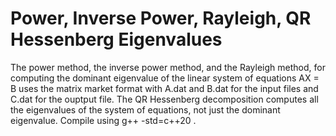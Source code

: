# Power, Inverse Power, Rayleigh, QR Hessenberg Eigenvalues
The power method, the inverse power method, and the Rayleigh method, for computing the dominant eigenvalue of the linear system of equations AX = B uses the matrix market format with A.dat and B.dat for the input files and C.dat for the ouptput file. The QR Hessenberg decomposition computes all the eigenvalues of the system of equations, not just the dominant eigenvalue. Compile using g++ -std=c++20 .
